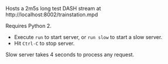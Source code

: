 Hosts a 2m5s long test DASH stream at http://localhost:8002/trainstation.mpd

Requires Python 2.

* Execute `run` to start server, or `run slow` to start a slow server.
* Hit `Ctrl-C` to stop server.

Slow server takes 4 seconds to process any request.
